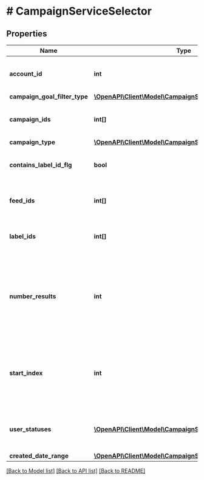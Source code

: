 # # CampaignServiceSelector

## Properties

Name | Type | Description | Notes
------------ | ------------- | ------------- | -------------
**account_id** | **int** | &lt;div lang&#x3D;\&quot;ja\&quot;&gt;検索条件 : アカウントID&lt;/div&gt; &lt;div lang&#x3D;\&quot;en\&quot;&gt;Search Condition: Account ID&lt;/div&gt; |
**campaign_goal_filter_type** | [**\OpenAPI\Client\Model\CampaignServiceGoalFilterType**](CampaignServiceGoalFilterType.md) |  | [optional]
**campaign_ids** | **int[]** | &lt;div lang&#x3D;\&quot;ja\&quot;&gt;検索条件 : キャンペーンID&lt;/div&gt; &lt;div lang&#x3D;\&quot;en\&quot;&gt;Search Condition: Campaign ID&lt;/div&gt; | [optional]
**campaign_type** | [**\OpenAPI\Client\Model\CampaignServiceType**](CampaignServiceType.md) |  | [optional]
**contains_label_id_flg** | **bool** | &lt;div lang&#x3D;\&quot;ja\&quot;&gt;ラベルID取得フラグ&lt;/div&gt; &lt;div lang&#x3D;\&quot;en\&quot;&gt;Flag of contains label ID&lt;/div&gt; | [optional]
**feed_ids** | **int[]** | &lt;div lang&#x3D;\&quot;ja\&quot;&gt;検索条件 : フィードID&lt;/div&gt; &lt;div lang&#x3D;\&quot;en\&quot;&gt;Search Condition: Feed ID&lt;/div&gt; | [optional]
**label_ids** | **int[]** | &lt;div lang&#x3D;\&quot;ja\&quot;&gt;検索条件 : ラベルID&lt;/div&gt; &lt;div lang&#x3D;\&quot;en\&quot;&gt;Search Condition: Label ID&lt;/div&gt; | [optional]
**number_results** | **int** | &lt;div lang&#x3D;\&quot;ja\&quot;&gt;ページの最大件数です。このフィールドは、1以上を指定する必要があります。&lt;/div&gt; &lt;div lang&#x3D;\&quot;en\&quot;&gt;Maximum number of results to return in this page. This field must be greater than or equal to 1. Also see Entity Limits per operation.&lt;/div&gt; | [optional] [default to 500]
**start_index** | **int** | &lt;div lang&#x3D;\&quot;ja\&quot;&gt;ページの先頭のインデックスです。このフィールドは、1以上を指定する必要があります。&lt;/div&gt; &lt;div lang&#x3D;\&quot;en\&quot;&gt;Index of the first result to return in this page. This field must be greater than or equal to 1.&lt;/div&gt; | [optional] [default to 1]
**user_statuses** | [**\OpenAPI\Client\Model\CampaignServiceUserStatus[]**](CampaignServiceUserStatus.md) | &lt;div lang&#x3D;\&quot;ja\&quot;&gt;検索条件 : 取得範囲&lt;/div&gt; &lt;div lang&#x3D;\&quot;en\&quot;&gt;Search Condition: Delivery status of user settings&lt;/div&gt; | [optional]
**created_date_range** | [**\OpenAPI\Client\Model\CampaignServiceCreatedDateRange**](CampaignServiceCreatedDateRange.md) |  | [optional]

[[Back to Model list]](../../README.md#models) [[Back to API list]](../../README.md#endpoints) [[Back to README]](../../README.md)
